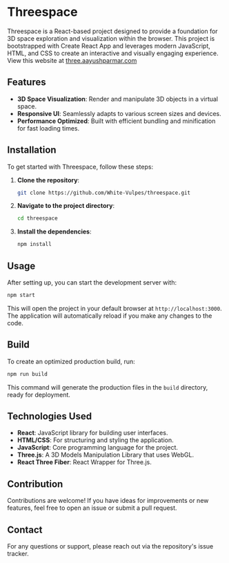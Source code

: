 # Threespace

Threespace is a React-based project designed to provide a foundation for 3D space exploration and visualization within the browser. This project is bootstrapped with Create React App and leverages modern JavaScript, HTML, and CSS to create an interactive and visually engaging experience. View this website at [three.aayushparmar.com](three.aayushparmar.com)

## Features

- **3D Space Visualization**: Render and manipulate 3D objects in a virtual space.
- **Responsive UI**: Seamlessly adapts to various screen sizes and devices.
- **Performance Optimized**: Built with efficient bundling and minification for fast loading times.

## Installation

To get started with Threespace, follow these steps:

1. **Clone the repository**:
   ```bash
   git clone https://github.com/White-Vulpes/threespace.git
   ```
2. **Navigate to the project directory**:
   ```bash
   cd threespace
   ```
3. **Install the dependencies**:
   ```bash
   npm install
   ```

## Usage

After setting up, you can start the development server with:

```bash
npm start
```

This will open the project in your default browser at `http://localhost:3000`. The application will automatically reload if you make any changes to the code.

## Build

To create an optimized production build, run:

```bash
npm run build
```

This command will generate the production files in the `build` directory, ready for deployment.

## Technologies Used

- **React**: JavaScript library for building user interfaces.
- **HTML/CSS**: For structuring and styling the application.
- **JavaScript**: Core programming language for the project.
-  **Three.js**: A 3D Models Manipulation Library that uses WebGL.
- **React Three Fiber**: React Wrapper for Three.js.

## Contribution

Contributions are welcome! If you have ideas for improvements or new features, feel free to open an issue or submit a pull request.

## Contact

For any questions or support, please reach out via the repository's issue tracker.

